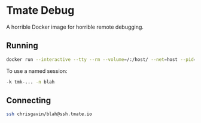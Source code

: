 # Tmate Debug
A horrible Docker image for horrible remote debugging.

## Running
```bash
docker run --interactive --tty --rm --volume=/:/host/ --net=host --pid=host --uts=host --ipc=host --privileged --security-opt=seccomp=unconfined ghcr.io/chrisgavin/tmate-debug
```

To use a named session:
```bash
-k tmk-... -n blah
```

## Connecting
```bash
ssh chrisgavin/blah@ssh.tmate.io
```
